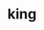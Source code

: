 ---
category: 4-letters
denotation: null
name: king
reference_link: https://www.etymonline.com/word/king
root_language: null
root_name: null
title: king
type: free
word_sums:
- respelling: king
  sum: 'King + '
---